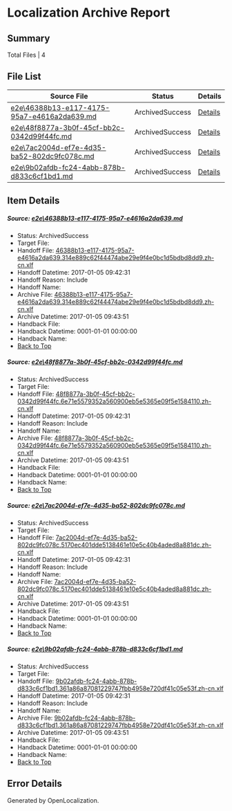 # <a name='report-top'></a> Localization Archive Report

## Summary
 Total Files | 4

## File List
 Source File | Status | Details 
 ----------- | ------ | ------- 
 [e2e\46388b13-e117-4175-95a7-e4616a2da639.md](https://github.com/OpenLocalizationTestOrg/ol-test0/blob/c3824a38e9fcbdcf7536382c41e9926b7b1eca74/e2e/46388b13-e117-4175-95a7-e4616a2da639.md) | ArchivedSuccess | [Details](#3acf3833973cc1ba78230294580409f5c511d0041)
 [e2e\48f8877a-3b0f-45cf-bb2c-0342d99f44fc.md](https://github.com/OpenLocalizationTestOrg/ol-test0/blob/c3824a38e9fcbdcf7536382c41e9926b7b1eca74/e2e/48f8877a-3b0f-45cf-bb2c-0342d99f44fc.md) | ArchivedSuccess | [Details](#d6d7f59cfd8187e0bef9c49958c92f7855c80bf12)
 [e2e\7ac2004d-ef7e-4d35-ba52-802dc9fc078c.md](https://github.com/OpenLocalizationTestOrg/ol-test0/blob/c3824a38e9fcbdcf7536382c41e9926b7b1eca74/e2e/7ac2004d-ef7e-4d35-ba52-802dc9fc078c.md) | ArchivedSuccess | [Details](#628daf889c8a3c4096d96d8e69f6873612d19d603)
 [e2e\9b02afdb-fc24-4abb-878b-d833c6cf1bd1.md](https://github.com/OpenLocalizationTestOrg/ol-test0/blob/c3824a38e9fcbdcf7536382c41e9926b7b1eca74/e2e/9b02afdb-fc24-4abb-878b-d833c6cf1bd1.md) | ArchivedSuccess | [Details](#d7de1b9213d060da76ca2bc42937a69e563fdcf55)

## Item Details
##### <a name='3acf3833973cc1ba78230294580409f5c511d0041'></a> Source: [e2e\46388b13-e117-4175-95a7-e4616a2da639.md](https://github.com/OpenLocalizationTestOrg/ol-test0/blob/c3824a38e9fcbdcf7536382c41e9926b7b1eca74/e2e/46388b13-e117-4175-95a7-e4616a2da639.md)
* Status: ArchivedSuccess
* Target File: 
* Handoff File: [46388b13-e117-4175-95a7-e4616a2da639.314e889c62f44474abe29e9f4e0bc1d5bdbd8dd9.zh-cn.xlf](https://github.com/OpenLocalizationTestOrg/ol-test0-handoff/blob/6d63bc7fc14b52947353a3da3d13bf44e6bbd2b9/ol-handoff/OpenLocalizationTestOrg/ol-test0-zhcn/shujia/ht/46388b13-e117-4175-95a7-e4616a2da639.314e889c62f44474abe29e9f4e0bc1d5bdbd8dd9.zh-cn.xlf)
* Handoff Datetime: 2017-01-05 09:42:31
* Handoff Reason: Include
* Handoff Name: 
* Archive File: [46388b13-e117-4175-95a7-e4616a2da639.314e889c62f44474abe29e9f4e0bc1d5bdbd8dd9.zh-cn.xlf](https://github.com/OpenLocalizationTestOrg/ol-test0-handoff/blob/8f77cd5543bd9f50ad3259345c479ac621e7a842/ol-archive/OpenLocalizationTestOrg/ol-test0-zhcn/shujia/ht/46388b13-e117-4175-95a7-e4616a2da639.314e889c62f44474abe29e9f4e0bc1d5bdbd8dd9.zh-cn.xlf)
* Archive Datetime: 2017-01-05 09:43:51
* Handback File: 
* Handback Datetime: 0001-01-01 00:00:00
* Handback Name: 
* [Back to Top](#report-top)

##### <a name='d6d7f59cfd8187e0bef9c49958c92f7855c80bf12'></a> Source: [e2e\48f8877a-3b0f-45cf-bb2c-0342d99f44fc.md](https://github.com/OpenLocalizationTestOrg/ol-test0/blob/c3824a38e9fcbdcf7536382c41e9926b7b1eca74/e2e/48f8877a-3b0f-45cf-bb2c-0342d99f44fc.md)
* Status: ArchivedSuccess
* Target File: 
* Handoff File: [48f8877a-3b0f-45cf-bb2c-0342d99f44fc.6e71e5579352a560900eb5e5365e09f5e1584110.zh-cn.xlf](https://github.com/OpenLocalizationTestOrg/ol-test0-handoff/blob/6d63bc7fc14b52947353a3da3d13bf44e6bbd2b9/ol-handoff/OpenLocalizationTestOrg/ol-test0-zhcn/shujia/ht/48f8877a-3b0f-45cf-bb2c-0342d99f44fc.6e71e5579352a560900eb5e5365e09f5e1584110.zh-cn.xlf)
* Handoff Datetime: 2017-01-05 09:42:31
* Handoff Reason: Include
* Handoff Name: 
* Archive File: [48f8877a-3b0f-45cf-bb2c-0342d99f44fc.6e71e5579352a560900eb5e5365e09f5e1584110.zh-cn.xlf](https://github.com/OpenLocalizationTestOrg/ol-test0-handoff/blob/8f77cd5543bd9f50ad3259345c479ac621e7a842/ol-archive/OpenLocalizationTestOrg/ol-test0-zhcn/shujia/ht/48f8877a-3b0f-45cf-bb2c-0342d99f44fc.6e71e5579352a560900eb5e5365e09f5e1584110.zh-cn.xlf)
* Archive Datetime: 2017-01-05 09:43:51
* Handback File: 
* Handback Datetime: 0001-01-01 00:00:00
* Handback Name: 
* [Back to Top](#report-top)

##### <a name='628daf889c8a3c4096d96d8e69f6873612d19d603'></a> Source: [e2e\7ac2004d-ef7e-4d35-ba52-802dc9fc078c.md](https://github.com/OpenLocalizationTestOrg/ol-test0/blob/c3824a38e9fcbdcf7536382c41e9926b7b1eca74/e2e/7ac2004d-ef7e-4d35-ba52-802dc9fc078c.md)
* Status: ArchivedSuccess
* Target File: 
* Handoff File: [7ac2004d-ef7e-4d35-ba52-802dc9fc078c.5170ec401dde5138461e10e5c40b4aded8a881dc.zh-cn.xlf](https://github.com/OpenLocalizationTestOrg/ol-test0-handoff/blob/6d63bc7fc14b52947353a3da3d13bf44e6bbd2b9/ol-handoff/OpenLocalizationTestOrg/ol-test0-zhcn/shujia/ht/7ac2004d-ef7e-4d35-ba52-802dc9fc078c.5170ec401dde5138461e10e5c40b4aded8a881dc.zh-cn.xlf)
* Handoff Datetime: 2017-01-05 09:42:31
* Handoff Reason: Include
* Handoff Name: 
* Archive File: [7ac2004d-ef7e-4d35-ba52-802dc9fc078c.5170ec401dde5138461e10e5c40b4aded8a881dc.zh-cn.xlf](https://github.com/OpenLocalizationTestOrg/ol-test0-handoff/blob/8f77cd5543bd9f50ad3259345c479ac621e7a842/ol-archive/OpenLocalizationTestOrg/ol-test0-zhcn/shujia/ht/7ac2004d-ef7e-4d35-ba52-802dc9fc078c.5170ec401dde5138461e10e5c40b4aded8a881dc.zh-cn.xlf)
* Archive Datetime: 2017-01-05 09:43:51
* Handback File: 
* Handback Datetime: 0001-01-01 00:00:00
* Handback Name: 
* [Back to Top](#report-top)

##### <a name='d7de1b9213d060da76ca2bc42937a69e563fdcf55'></a> Source: [e2e\9b02afdb-fc24-4abb-878b-d833c6cf1bd1.md](https://github.com/OpenLocalizationTestOrg/ol-test0/blob/c3824a38e9fcbdcf7536382c41e9926b7b1eca74/e2e/9b02afdb-fc24-4abb-878b-d833c6cf1bd1.md)
* Status: ArchivedSuccess
* Target File: 
* Handoff File: [9b02afdb-fc24-4abb-878b-d833c6cf1bd1.361a86a87081229747fbb4958e720df41c05e53f.zh-cn.xlf](https://github.com/OpenLocalizationTestOrg/ol-test0-handoff/blob/6d63bc7fc14b52947353a3da3d13bf44e6bbd2b9/ol-handoff/OpenLocalizationTestOrg/ol-test0-zhcn/shujia/ht/9b02afdb-fc24-4abb-878b-d833c6cf1bd1.361a86a87081229747fbb4958e720df41c05e53f.zh-cn.xlf)
* Handoff Datetime: 2017-01-05 09:42:31
* Handoff Reason: Include
* Handoff Name: 
* Archive File: [9b02afdb-fc24-4abb-878b-d833c6cf1bd1.361a86a87081229747fbb4958e720df41c05e53f.zh-cn.xlf](https://github.com/OpenLocalizationTestOrg/ol-test0-handoff/blob/8f77cd5543bd9f50ad3259345c479ac621e7a842/ol-archive/OpenLocalizationTestOrg/ol-test0-zhcn/shujia/ht/9b02afdb-fc24-4abb-878b-d833c6cf1bd1.361a86a87081229747fbb4958e720df41c05e53f.zh-cn.xlf)
* Archive Datetime: 2017-01-05 09:43:51
* Handback File: 
* Handback Datetime: 0001-01-01 00:00:00
* Handback Name: 
* [Back to Top](#report-top)


## Error Details

Generated by OpenLocalization.
